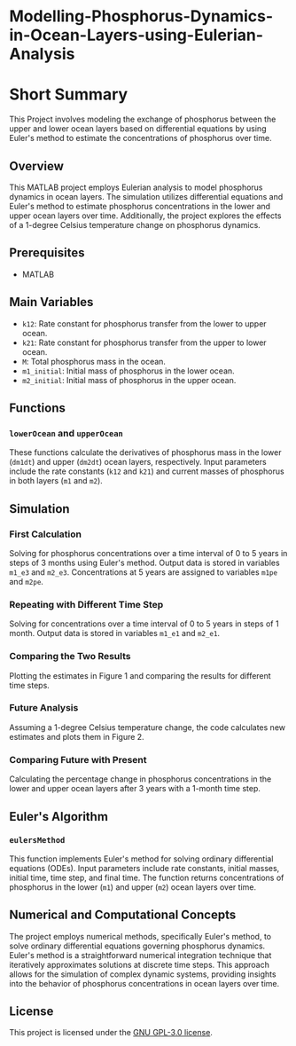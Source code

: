 # Modelling-Phosphorus-Dynamics-in-Ocean-Layers-using-Eulerian-Analysis

# Short Summary
This Project involves modeling the exchange of phosphorus between the upper and lower ocean layers based on differential equations by using Euler's method to estimate the concentrations of phosphorus over time.


## Overview

This MATLAB project employs Eulerian analysis to model phosphorus dynamics in ocean layers. The simulation utilizes differential equations and Euler's method to estimate phosphorus concentrations in the lower and upper ocean layers over time. Additionally, the project explores the effects of a 1-degree Celsius temperature change on phosphorus dynamics.

## Prerequisites

- MATLAB

## Main Variables

- `k12`: Rate constant for phosphorus transfer from the lower to upper ocean.
- `k21`: Rate constant for phosphorus transfer from the upper to lower ocean.
- `M`: Total phosphorus mass in the ocean.
- `m1_initial`: Initial mass of phosphorus in the lower ocean.
- `m2_initial`: Initial mass of phosphorus in the upper ocean.

## Functions

### `lowerOcean` and `upperOcean`

These functions calculate the derivatives of phosphorus mass in the lower (`dm1dt`) and upper (`dm2dt`) ocean layers, respectively. Input parameters include the rate constants (`k12` and `k21`) and current masses of phosphorus in both layers (`m1` and `m2`).

## Simulation

### First Calculation

Solving for phosphorus concentrations over a time interval of 0 to 5 years in steps of 3 months using Euler's method. Output data is stored in variables `m1_e3` and `m2_e3`. Concentrations at 5 years are assigned to variables `m1pe` and `m2pe`.

### Repeating with Different Time Step

Solving for concentrations over a time interval of 0 to 5 years in steps of 1 month. Output data is stored in variables `m1_e1` and `m2_e1`.

### Comparing the Two Results

Plotting the estimates in Figure 1 and comparing the results for different time steps.

### Future Analysis

Assuming a 1-degree Celsius temperature change, the code calculates new estimates and plots them in Figure 2.

### Comparing Future with Present

Calculating the percentage change in phosphorus concentrations in the lower and upper ocean layers after 3 years with a 1-month time step.

## Euler's Algorithm

### `eulersMethod`

This function implements Euler's method for solving ordinary differential equations (ODEs). Input parameters include rate constants, initial masses, initial time, time step, and final time. The function returns concentrations of phosphorus in the lower (`m1`) and upper (`m2`) ocean layers over time.

## Numerical and Computational Concepts

The project employs numerical methods, specifically Euler's method, to solve ordinary differential equations governing phosphorus dynamics. Euler's method is a straightforward numerical integration technique that iteratively approximates solutions at discrete time steps. This approach allows for the simulation of complex dynamic systems, providing insights into the behavior of phosphorus concentrations in ocean layers over time.

## License

This project is licensed under the [GNU GPL-3.0 license](LICENSE).


